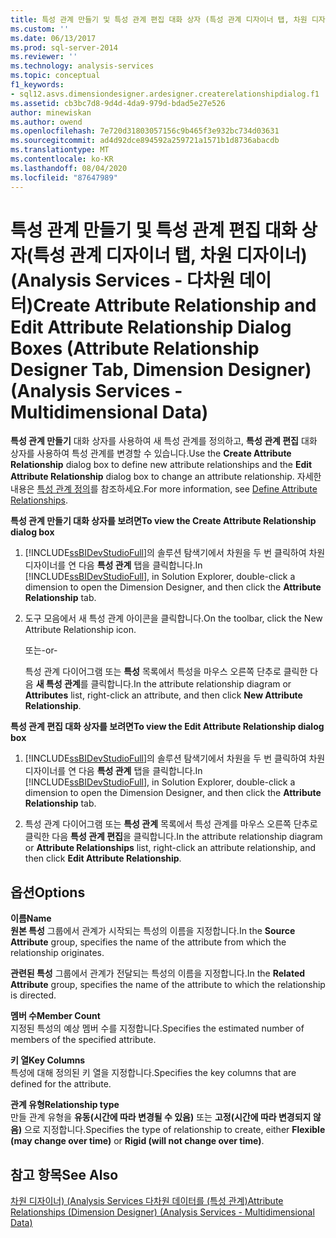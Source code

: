 ```yaml
---
title: 특성 관계 만들기 및 특성 관계 편집 대화 상자 (특성 관계 디자이너 탭, 차원 디자이너) (Analysis Services 다차원 데이터) | Microsoft Docs
ms.custom: ''
ms.date: 06/13/2017
ms.prod: sql-server-2014
ms.reviewer: ''
ms.technology: analysis-services
ms.topic: conceptual
f1_keywords:
- sql12.asvs.dimensiondesigner.ardesigner.createrelationshipdialog.f1
ms.assetid: cb3bc7d8-9d4d-4da9-979d-bdad5e27e526
author: minewiskan
ms.author: owend
ms.openlocfilehash: 7e720d31803057156c9b465f3e932bc734d03631
ms.sourcegitcommit: ad4d92dce894592a259721a1571b1d8736abacdb
ms.translationtype: MT
ms.contentlocale: ko-KR
ms.lasthandoff: 08/04/2020
ms.locfileid: "87647989"
---
```

# <a name="create-attribute-relationship-and-edit-attribute-relationship-dialog-boxes-attribute-relationship-designer-tab-dimension-designer-analysis-services---multidimensional-data"></a><span data-ttu-id="526a9-102">특성 관계 만들기 및 특성 관계 편집 대화 상자(특성 관계 디자이너 탭, 차원 디자이너)(Analysis Services - 다차원 데이터)</span><span class="sxs-lookup"><span data-stu-id="526a9-102">Create Attribute Relationship and Edit Attribute Relationship Dialog Boxes (Attribute Relationship Designer Tab, Dimension Designer) (Analysis Services - Multidimensional Data)</span></span>
  <span data-ttu-id="526a9-103">**특성 관계 만들기** 대화 상자를 사용하여 새 특성 관계를 정의하고, **특성 관계 편집** 대화 상자를 사용하여 특성 관계를 변경할 수 있습니다.</span><span class="sxs-lookup"><span data-stu-id="526a9-103">Use the **Create Attribute Relationship** dialog box to define new attribute relationships and the **Edit Attribute Relationship** dialog box to change an attribute relationship.</span></span> <span data-ttu-id="526a9-104">자세한 내용은 [특성 관계 정의](multidimensional-models/attribute-relationships-define.md)를 참조하세요.</span><span class="sxs-lookup"><span data-stu-id="526a9-104">For more information, see [Define Attribute Relationships](multidimensional-models/attribute-relationships-define.md).</span></span>  
  
 <span data-ttu-id="526a9-105">**특성 관계 만들기 대화 상자를 보려면**</span><span class="sxs-lookup"><span data-stu-id="526a9-105">**To view the Create Attribute Relationship dialog box**</span></span>  
  
1.  <span data-ttu-id="526a9-106">[!INCLUDE[ssBIDevStudioFull](../includes/ssbidevstudiofull-md.md)]의 솔루션 탐색기에서 차원을 두 번 클릭하여 차원 디자이너를 연 다음 **특성 관계** 탭을 클릭합니다.</span><span class="sxs-lookup"><span data-stu-id="526a9-106">In [!INCLUDE[ssBIDevStudioFull](../includes/ssbidevstudiofull-md.md)], in Solution Explorer, double-click a dimension to open the Dimension Designer, and then click the **Attribute Relationship** tab.</span></span>  
  
2.  <span data-ttu-id="526a9-107">도구 모음에서 새 특성 관계 아이콘을 클릭합니다.</span><span class="sxs-lookup"><span data-stu-id="526a9-107">On the toolbar, click the New Attribute Relationship icon.</span></span>  
  
     <span data-ttu-id="526a9-108">또는</span><span class="sxs-lookup"><span data-stu-id="526a9-108">-or-</span></span>  
  
     <span data-ttu-id="526a9-109">특성 관계 다이어그램 또는 **특성** 목록에서 특성을 마우스 오른쪽 단추로 클릭한 다음 **새 특성 관계**를 클릭합니다.</span><span class="sxs-lookup"><span data-stu-id="526a9-109">In the attribute relationship diagram or **Attributes** list, right-click an attribute, and then click **New Attribute Relationship**.</span></span>  
  
 <span data-ttu-id="526a9-110">**특성 관계 편집 대화 상자를 보려면**</span><span class="sxs-lookup"><span data-stu-id="526a9-110">**To view the Edit Attribute Relationship dialog box**</span></span>  
  
1.  <span data-ttu-id="526a9-111">[!INCLUDE[ssBIDevStudioFull](../includes/ssbidevstudiofull-md.md)]의 솔루션 탐색기에서 차원을 두 번 클릭하여 차원 디자이너를 연 다음 **특성 관계** 탭을 클릭합니다.</span><span class="sxs-lookup"><span data-stu-id="526a9-111">In [!INCLUDE[ssBIDevStudioFull](../includes/ssbidevstudiofull-md.md)], in Solution Explorer, double-click a dimension to open the Dimension Designer, and then click the **Attribute Relationship** tab.</span></span>  
  
2.  <span data-ttu-id="526a9-112">특성 관계 다이어그램 또는 **특성 관계** 목록에서 특성 관계를 마우스 오른쪽 단추로 클릭한 다음 **특성 관계 편집**을 클릭합니다.</span><span class="sxs-lookup"><span data-stu-id="526a9-112">In the attribute relationship diagram or **Attribute Relationships** list, right-click an attribute relationship, and then click **Edit Attribute Relationship**.</span></span>  
  
## <a name="options"></a><span data-ttu-id="526a9-113">옵션</span><span class="sxs-lookup"><span data-stu-id="526a9-113">Options</span></span>  
 <span data-ttu-id="526a9-114">**이름**</span><span class="sxs-lookup"><span data-stu-id="526a9-114">**Name**</span></span>  
 <span data-ttu-id="526a9-115">**원본 특성** 그룹에서 관계가 시작되는 특성의 이름을 지정합니다.</span><span class="sxs-lookup"><span data-stu-id="526a9-115">In the **Source Attribute** group, specifies the name of the attribute from which the relationship originates.</span></span>  
  
 <span data-ttu-id="526a9-116">**관련된 특성** 그룹에서 관계가 전달되는 특성의 이름을 지정합니다.</span><span class="sxs-lookup"><span data-stu-id="526a9-116">In the **Related Attribute** group, specifies the name of the attribute to which the relationship is directed.</span></span>  
  
 <span data-ttu-id="526a9-117">**멤버 수**</span><span class="sxs-lookup"><span data-stu-id="526a9-117">**Member Count**</span></span>  
 <span data-ttu-id="526a9-118">지정된 특성의 예상 멤버 수를 지정합니다.</span><span class="sxs-lookup"><span data-stu-id="526a9-118">Specifies the estimated number of members of the specified attribute.</span></span>  
  
 <span data-ttu-id="526a9-119">**키 열**</span><span class="sxs-lookup"><span data-stu-id="526a9-119">**Key Columns**</span></span>  
 <span data-ttu-id="526a9-120">특성에 대해 정의된 키 열을 지정합니다.</span><span class="sxs-lookup"><span data-stu-id="526a9-120">Specifies the key columns that are defined for the attribute.</span></span>  
  
 <span data-ttu-id="526a9-121">**관계 유형**</span><span class="sxs-lookup"><span data-stu-id="526a9-121">**Relationship type**</span></span>  
 <span data-ttu-id="526a9-122">만들 관계 유형을 **유동(시간에 따라 변경될 수 있음)** 또는 **고정(시간에 따라 변경되지 않음)** 으로 지정합니다.</span><span class="sxs-lookup"><span data-stu-id="526a9-122">Specifies the type of relationship to create, either **Flexible (may change over time)** or **Rigid (will not change over time)**.</span></span>  
  
## <a name="see-also"></a><span data-ttu-id="526a9-123">참고 항목</span><span class="sxs-lookup"><span data-stu-id="526a9-123">See Also</span></span>  
 [<span data-ttu-id="526a9-124">차원 디자이너&#41; &#40;Analysis Services 다차원 데이터를 &#40;특성 관계&#41;</span><span class="sxs-lookup"><span data-stu-id="526a9-124">Attribute Relationships &#40;Dimension Designer&#41; &#40;Analysis Services - Multidimensional Data&#41;</span></span>](attribute-relationships-dimension-designer-analysis-services-multidimensional-data.md)  
  
  
